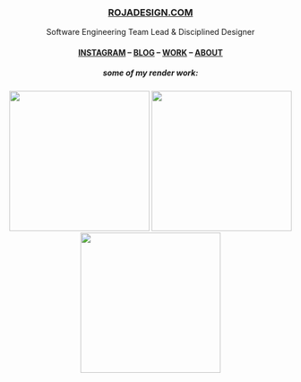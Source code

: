 ### <p align="center">[ROJADESIGN.COM](https://www.rojadesign.com)</p>

<p align="center">Software Engineering Team Lead & Disciplined Designer</p>

#### <p align="center">[INSTAGRAM](https://www.instagram.com/rojadesign) – [BLOG](https://www.rojadesign.com/blog) – [WORK](https://www.rojadesign.com/work) – [ABOUT](https://www.rojadesign.com/about)</p>

##### <p align="center">some of my render work:</p>

<p align="center">
  <img src="https://www.rojadesign.com/img/render/1.jpg" width="250"/>
  <img src="https://www.rojadesign.com/img/render/2.jpg" width="250"/>
  <img src="https://www.rojadesign.com/img/render/4.jpg" width="250"/>
</div>
